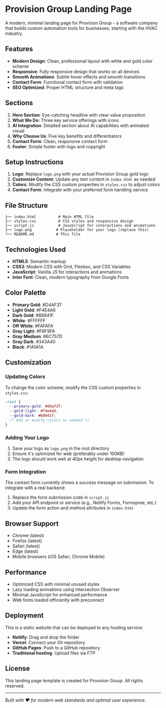 # Provision Group Landing Page

A modern, minimal landing page for Provision Group - a software company that builds custom automation tools for businesses, starting with the HVAC industry.

## Features

- **Modern Design**: Clean, professional layout with white and gold color scheme
- **Responsive**: Fully responsive design that works on all devices
- **Smooth Animations**: Subtle hover effects and smooth transitions
- **Contact Form**: Functional contact form with validation
- **SEO Optimized**: Proper HTML structure and meta tags

## Sections

1. **Hero Section**: Eye-catching headline with clear value proposition
2. **What We Do**: Three key service offerings with icons
3. **AI Integration**: Detailed section about AI capabilities with animated visual
4. **Why Choose Us**: Five key benefits and differentiators
5. **Contact Form**: Clean, responsive contact form
6. **Footer**: Simple footer with logo and copyright

## Setup Instructions

1. **Logo**: Replace `logo.png` with your actual Provision Group gold logo
2. **Customize Content**: Update any text content in `index.html` as needed
3. **Colors**: Modify the CSS custom properties in `styles.css` to adjust colors
4. **Contact Form**: Integrate with your preferred form handling service

## File Structure

```
├── index.html          # Main HTML file
├── styles.css          # CSS styles and responsive design
├── script.js           # JavaScript for interactions and animations
├── logo.png           # Placeholder for your logo (replace this)
└── README.md          # This file
```

## Technologies Used

- **HTML5**: Semantic markup
- **CSS3**: Modern CSS with Grid, Flexbox, and CSS Variables
- **JavaScript**: Vanilla JS for interactions and animations
- **Inter Font**: Clean, modern typography from Google Fonts

## Color Palette

- **Primary Gold**: #D4AF37
- **Light Gold**: #F4E4A6
- **Dark Gold**: #B8941F
- **White**: #FFFFFF
- **Off White**: #FAFAFA
- **Gray Light**: #F8F9FA
- **Gray Medium**: #6C757D
- **Gray Dark**: #343A40
- **Black**: #1A1A1A

## Customization

### Updating Colors

To change the color scheme, modify the CSS custom properties in `styles.css`:

```css
:root {
  --primary-gold: #d4af37;
  --gold-light: #f4e4a6;
  --gold-dark: #b8941f;
  /* Add or modify colors as needed */
}
```

### Adding Your Logo

1. Save your logo as `logo.png` in the root directory
2. Ensure it's optimized for web (preferably under 100KB)
3. The logo should work well at 40px height for desktop navigation

### Form Integration

The contact form currently shows a success message on submission. To integrate with a real backend:

1. Replace the form submission code in `script.js`
2. Add your API endpoint or service (e.g., Netlify Forms, Formspree, etc.)
3. Update the form action and method attributes in `index.html`

## Browser Support

- Chrome (latest)
- Firefox (latest)
- Safari (latest)
- Edge (latest)
- Mobile browsers (iOS Safari, Chrome Mobile)

## Performance

- Optimized CSS with minimal unused styles
- Lazy loading animations using Intersection Observer
- Minimal JavaScript for enhanced performance
- Web fonts loaded efficiently with preconnect

## Deployment

This is a static website that can be deployed to any hosting service:

- **Netlify**: Drag and drop the folder
- **Vercel**: Connect your Git repository
- **GitHub Pages**: Push to a GitHub repository
- **Traditional hosting**: Upload files via FTP

## License

This landing page template is created for Provision Group. All rights reserved.

---

_Built with ❤️ for modern web standards and optimal user experience._
